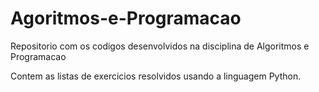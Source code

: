 # Agoritmos-e-Programacao
Repositorio com os codigos desenvolvidos na disciplina de Algoritmos e Programacao

Contem as listas de exercicios resolvidos usando a linguagem Python.

